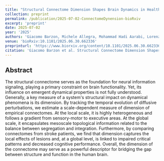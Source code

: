 ```yaml
---
title: "Structural Connectome Dimension Shapes Brain Dynamics in Health and Disease"
collection: preprint
permalink: /publication/2025-07-02-ConnectomeDynension-bioRxiv
excerpt: 'preprint'
date: 2025-07-02
year: '2025'
authors: 'Giacomo Barzon, Michele Allegra, Mohammad Hadi Aarabi, Lorenzo Pini, Manlio De Domenico, Maurizio Corbetta, Samir Suweis'
venue: 'bioRxiv:10.1101/2025.06.30.662336'
preprinturl: 'https://www.biorxiv.org/content/10.1101/2025.06.30.662336v1'
citation: 'Giacomo Barzon et al. Structural Connectome Dimension Shapes Brain Dynamics in Health and Disease. bioRxiv:10.1101/2025.06.30.662336'
---
```


## Abstract
The structural connectome serves as the foundation for neural information signaling, playing a primary constraint on brain functionality. Yet, its influence on emergent dynamical properties is not fully understood. Generally, a key measure of a system's structural impact on dynamical phenomena is its dimension. By tracking the temporal evolution of diffusive perturbations, we estimate a scale-dependent measure of dimension of empirical connectomes. At the local scale, it is highly heterogeneous and follows a gradient from sensory-motor to executive areas. At the global scale, it encapsulates mesoscale topological information related to the balance between segregation and integration. Furthermore, by comparing connectomes from stroke patients, we find that dimension captures the local effects of lesions and, at a global level, is linked to impaired critical patterns and decreased cognitive performance. Overall, the dimension of the connectome may serve as a powerful descriptor for bridging the gap between structure and function in the human brain.